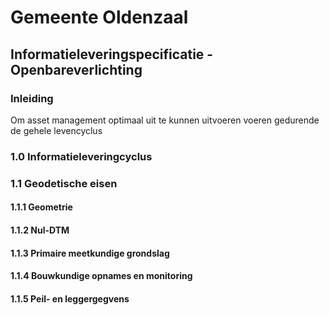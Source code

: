 # Gemeente Oldenzaal
## Informatieleveringspecificatie - Openbareverlichting

### Inleiding

Om asset management optimaal uit te kunnen uitvoeren voeren gedurende de gehele levencyclus


### 1.0 Informatieleveringcyclus

### 1.1 Geodetische eisen

#### 1.1.1 Geometrie

#### 1.1.2 Nul-DTM

#### 1.1.3 Primaire meetkundige grondslag

#### 1.1.4 Bouwkundige opnames en monitoring

#### 1.1.5 Peil- en leggergegvens

